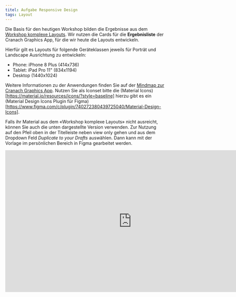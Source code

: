 ```yaml
---
titel: Aufgabe Responsive Design
tags: Layout
---
```


Die Basis für den heutigen Workshop bilden die Ergebnisse aus dem [Workshop komplexe Layouts](https://th-koeln.github.io/mi-bachelor-screendesign/lehrveranstaltungen/workshop-komplexe-layouts/). Wir nutzen die Cards für die **Ergebnisliste** der Cranach Graphics App, für die wir heute die Layouts entwickeln.

Hierfür gilt es Layouts für folgende Geräteklassen jeweils für Porträt und Landscape Ausrichtung zu entwickeln: 
- Phone: iPhone 8 Plus (414x736)
- Tablet: iPad Pro 11" (834x1194)
- Desktop (1440x1024)

Weitere Informationen zu der Anwendungen finden Sie auf der [Mindmap zur Cranach Graphics App](https://mm.tt/1398833317?t=aBegrpB5hv). Nutzen Sie als Iconset bitte die (Material Icons)[https://material.io/resources/icons/?style=baseline] hierzu gibt es ein (Material Design Icons Plugin für Figma)[https://www.figma.com/c/plugin/740272380439725040/Material-Design-Icons].

Falls ihr Material aus dem «Workshop komplexe Layouts» nicht ausreicht, können Sie auch die unten dargestellte Version verwenden. Zur Nutzung auf den Pfeil oben in der Titelleiste neben view only gehen und aus dem Dropdown Feld *Duplicate to your Drafts* auswählen. Dann kann mit der Vorlage im persönlichen Bereich in Figma gearbeitet werden.

<iframe style="border: none;" width="800" height="450" src="https://www.figma.com/embed?embed_host=share&url=https%3A%2F%2Fwww.figma.com%2Ffile%2Ff8NEVOGxr24qBIJwPIufEG%2Flayouts-fuer-div-endgeraete%3Fnode-id%3D36%253A5431" allowfullscreen></iframe>
